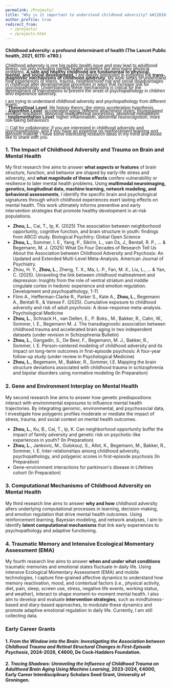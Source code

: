 ```yaml
---
permalink: /Projects/
title: "Why is it important to understand childhood adversity? &#128103;&#128102;"
author_profile: true
redirect_from: 
  - /projects/
  - /projects.html
---
```

#### Childhood adversity: a profound determinant of health (The Lancet Public health, 2021, 6(11): e780.)
<span style="font-size: 14px; font-family: 'Arial', sans-serif; line-height: 0.7;"> Childhood adversity is one big public health issue and may lead to adulthood illness, not only including mental health probelms but also many physical problems. **A safe and healthy childhood are fundamental to physical, mental, and social development.** I am deeply interested in exploring the **trans-diagnostic mechanisms of childhood adversity**. My work seeks to understand how experiences of stress, trauma, neighborhood risk and social disadvantages in childhood alter developmental processes in ways that increase risk for psychopathology. Understanding these mechanisms is critical for the development of interventions to prevent the onset of psychopathology in children who experience adversity. </span><br>

<span style="font-size: 14px; font-family: 'Arial', sans-serif; line-height: 0.7;"> I am trying to understand childhood adversity and psychopathology from different levels: </span><br>
<span style="font-size: 14px; font-family: 'Arial', sans-serif; line-height: 0.7;">  - **Theory/Goal Level**: life history theory; the stress acceleration hypothesis </span><br>
<span style="font-size: 14px; font-family: 'Arial', sans-serif; line-height: 0.7;">- **Algorithm Level**: accelerated aging, different attachment styles, dsyregulated emotion regulation, abnormal reward/threat processing, abnormal metabolism </span><br>
<span style="font-size: 14px; font-family: 'Arial', sans-serif; line-height: 0.7;">- **Implementation Level**: higher inflammation, abnormal neurocognition, more risk-taking behaviours  </span><br>

<span style="font-size: 14px; font-family: 'Arial', sans-serif; line-height: 0.7;">&#128226; Call for collaborator: if you are interested in childhood adversity and psychopathology, and if you have an expertise on reinforcement learning and decision making, I have some interesting research ideas in my mind and would like to share with you.</span><br>

### 1. The Impact of Childhood Adversity and Trauma on Brain and Mental Health

My first research line aims to answer **what aspects or features** of brain structure, function, and behavior are shaped by early-life stress and adversity, and **what magnitude of these effects** confers vulnerability or resilience to later mental health problems. Using **multimodal neuroimaging, genetics, longitudinal data, machine learning, network modeling, and behavioral assessments**, I identify the specific brain and psychological signatures through which childhood experiences exert lasting effects on mental health. This work ultimately informs preventive and early intervention strategies that promote healthy development in at-risk populations.
  - **Zhou, L.**, Cai, T., Ip, K. (2025) The association between neighborhood opportunity, cognitive function, and brain structure in youth: findings from ABCD study. Biological Psychitry: Global Open Science
  - **Zhou, L.**, Sommer, I. E., Yang, P., Sikirin, L., van Os, J., Bentall, R. P., ... & Begemann, M. J. (2025) What Do Four Decades of Research Tell Us About the Association between Childhood Adversity and Psychosis: An Updated and Extended Multi-Level Meta-Analysis. American Journal of Psychiatry. 
  - Zhou, H. Y., **Zhou, L.**, Zheng, T. X., Ma, L. P., Fan, M. X., Liu, L., ... & Yan, C. (2025). Unraveling the link between childhood maltreatment and depression: Insights from the role of ventral striatum and middle cingulate cortex in hedonic experience and emotion regulation. Development and psychopathology, 1-11.
  - Flinn A., Hefferman-Clarke R., Parker S., Kate A., **Zhou, L.**, Begemann A., Bentall R., & Varese F. (2025). Cumulative exposure to childhood adversity and risk of adult psychosis: A dose-response meta-analysis. Psychological Medicine
  - **Zhou, L.**, Schnack H., van Dellen, E., P. Boks., M., Bakker, R., Cahn, W., Sommer, I. E., Begemann M. J. The transdiagnostic association between childhood trauma and accelerated brain aging in two independent datasets (under revision in Schizophrenia Bulletin)
  - **Zhou, L.**, Gangadin, S., De Beer, F., Begemann, M. J., Bakker, R., Sommer, I. E. Person-centered modeling of childhood adversity and its impact on long-term outcomes in first-episode psychosis: A four-year follow-up study (under review in Psychological Medicine)
  - **Zhou, L.**, Begemann, M., Bakker, R., Sommer, I.E. Mapping the brain structure deviations associated with childhood trauma in schizophrenia and bipolar disorders using normative modeling (In Preparation)

### 2. Gene and Environment Interplay on Mental Health

My second research line aims to answer how genetic predispositions interact with environmental exposures to influence mental health trajectories. By integrating genomic, environmental, and psychosocial data, I investigate how polygenic profiles moderate or mediate the impact of stress, trauma, and social context on mental health outcomes.

 - **Zhou, L.**, Ku, B., Cai, T., Ip, K. Can neighborhood opportunity buffer the impact of family adversity and genetic risk on psychotic-like experiences in youth? (In Preparation)
 - **Zhou, L.**, Jankovic, M., Guloksuz, S., Allot, K., Begemann, M., Bakker, R., Sommer, I. E. Inter-relationships among childhood adversity, psychopathology, and polygenic scores in first-episode psychosis (In Preparation)
 - Gene-environment interactions for parkinson's disease in Lifelines cohort (In Preparation)

### 3. Computational Mechanisms of Childhood Adversity on Mental Health

My third research line aims to answer **why and how** childhood adversity alters underlying computational processes in learning, decision-making, and emotion regulation that drive mental health outcomes. Using reinforcement learning, Bayesian modeling, and network analyses, I aim to identify **latent computational mechanisms** that link early experiences to psychopathology and adaptive functioning.

### 4. Traumatic Memory and Intensive Ecological Momentary Assessment (EMA)

My fourth research line aims to answer **when and under what conditions** traumatic memories and emotional states fluctuate in daily life. Using intensive Ecological Momentary Assessment (EMA) and mobile technologies, I capture fine-grained affective dynamics to understand how memory reactivation, mood, and contextual factors (i.e., physical activity, diet, pain, sleep, screen use, stress, negative life events, working status, and weather), interact to shape moment-to-moment mental health. I also aim to develop and evaluate **intervention strategies**, such as mindfulness-based and diary-based approaches, to modulate these dynamics and promote adaptive emotional regulation in daily life. Currently, I am still collecting data.


### Early Career Grants
#### 1. _From the Window into the Brain: Investigating the Association between Childhood Trauma and Retinal Structural Changes in First-Episode Psychosis_, 2024-2026, €4600, De Cock-Hadders Foundation.
#### 2. _Tracing Shadows: Unraveling the Influence of Childhood Trauma on Adulthood Brain Aging Using Machine Learning_, 2023-2024, €4000, Early Career Interdisciplinary Scholars Seed Grant, University of Groningen.
